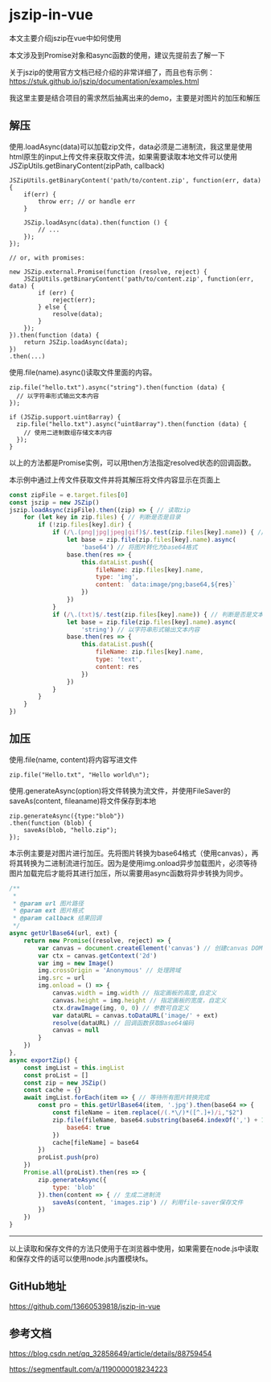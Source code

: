 # jszip-in-vue

本文主要介绍jszip在vue中如何使用

本文涉及到Promise对象和async函数的使用，建议先提前去了解一下

关于jszip的使用官方文档已经介绍的非常详细了，而且也有示例：https://stuk.github.io/jszip/documentation/examples.html

我这里主要是结合项目的需求然后抽离出来的demo，主要是对图片的加压和解压

## 解压

使用.loadAsync(data)可以加载zip文件，data必须是二进制流，我这里是使用html原生的input上传文件来获取文件流，如果需要读取本地文件可以使用JSZipUtils.getBinaryContent(zipPath, callback)
```
JSZipUtils.getBinaryContent('path/to/content.zip', function(err, data) {
    if(err) {
        throw err; // or handle err
    }

    JSZip.loadAsync(data).then(function () {
        // ...
    });
});

// or, with promises:

new JSZip.external.Promise(function (resolve, reject) {
    JSZipUtils.getBinaryContent('path/to/content.zip', function(err, data) {
        if (err) {
            reject(err);
        } else {
            resolve(data);
        }
    });
}).then(function (data) {
    return JSZip.loadAsync(data);
})
.then(...)
```

使用.file(name).async()读取文件里面的内容。
```
zip.file("hello.txt").async("string").then(function (data) {
  // 以字符串形式输出文本内容
});

if (JSZip.support.uint8array) {
  zip.file("hello.txt").async("uint8array").then(function (data) {
    // 使用二进制数组存储文本内容
  });
}
```
以上的方法都是Promise实例，可以用then方法指定resolved状态的回调函数。

本示例中通过上传文件获取文件并将其解压将文件内容显示在页面上
``` js
const zipFile = e.target.files[0]
const jszip = new JSZip()
jszip.loadAsync(zipFile).then((zip) => { // 读取zip
    for (let key in zip.files) { // 判断是否是目录
        if (!zip.files[key].dir) {
            if (/\.(png|jpg|jpeg|gif)$/.test(zip.files[key].name)) { // 判断是否是图片格式
                let base = zip.file(zip.files[key].name).async(
                    'base64') // 将图片转化为base64格式
                base.then(res => {
                    this.dataList.push({
                        fileName: zip.files[key].name,
                        type: 'img',
                        content: `data:image/png;base64,${res}`
                    })
                })
            }
            if (/\.(txt)$/.test(zip.files[key].name)) { // 判断是否是文本文件
                let base = zip.file(zip.files[key].name).async(
                    'string') // 以字符串形式输出文本内容
                base.then(res => {
                    this.dataList.push({
                        fileName: zip.files[key].name,
                        type: 'text',
                        content: res
                    })
                })
            }
        }
    }
})
```

## 加压
使用.file(name, content)将内容写进文件
```
zip.file("Hello.txt", "Hello world\n");
```
使用.generateAsync(option)将文件转换为流文件，并使用FileSaver的saveAs(content, fileaname)将文件保存到本地
```
zip.generateAsync({type:"blob"})
.then(function (blob) {
    saveAs(blob, "hello.zip");
});
```

本示例主要是对图片进行加压。先将图片转换为base64格式（使用canvas），再将其转换为二进制流进行加压。因为是使用img.onload异步加载图片，必须等待图片加载完后才能将其进行加压，所以需要用async函数将异步转换为同步。
``` js
/**
 *
 * @param url 图片路径
 * @param ext 图片格式
 * @param callback 结果回调
 */
async getUrlBase64(url, ext) {
    return new Promise((resolve, reject) => {
        var canvas = document.createElement('canvas') // 创建canvas DOM元素
        var ctx = canvas.getContext('2d')
        var img = new Image()
        img.crossOrigin = 'Anonymous' // 处理跨域
        img.src = url
        img.onload = () => {
            canvas.width = img.width // 指定画板的高度,自定义
            canvas.height = img.height // 指定画板的宽度，自定义
            ctx.drawImage(img, 0, 0) // 参数可自定义
            var dataURL = canvas.toDataURL('image/' + ext)
            resolve(dataURL) // 回调函数获取Base64编码
            canvas = null
        }
    })
},
async exportZip() {
    const imgList = this.imgList
    const proList = []
    const zip = new JSZip()
    const cache = {}
    await imgList.forEach(item => { // 等待所有图片转换完成
        const pro = this.getUrlBase64(item, '.jpg').then(base64 => {
            const fileName = item.replace(/(.*\/)*([^.]+)/i,"$2")
            zip.file(fileName, base64.substring(base64.indexOf(',') + 1), {
                base64: true
            })
            cache[fileName] = base64
        })
        proList.push(pro)
    })
    Promise.all(proList).then(res => {
        zip.generateAsync({
            type: 'blob'
        }).then(content => { // 生成二进制流
            saveAs(content, 'images.zip') // 利用file-saver保存文件
        })
    })
}
```
***
以上读取和保存文件的方法只使用于在浏览器中使用，如果需要在node.js中读取和保存文件的话可以使用node.js内置模块fs。

## GitHub地址
https://github.com/13660539818/jszip-in-vue

## 参考文档
https://blog.csdn.net/qq_32858649/article/details/88759454

https://segmentfault.com/a/1190000018234223
